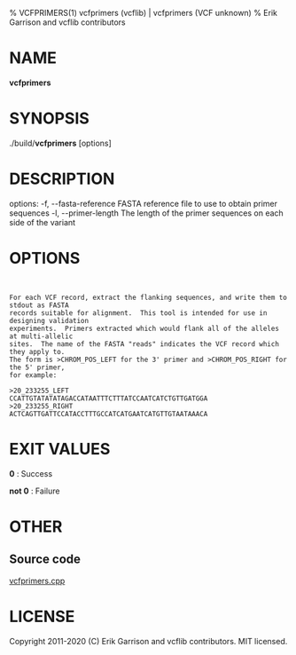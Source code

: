 % VCFPRIMERS(1) vcfprimers (vcflib) | vcfprimers (VCF unknown)
% Erik Garrison and vcflib contributors

# NAME

**vcfprimers**

# SYNOPSIS

./build/**vcfprimers** [options] <vcf file>

# DESCRIPTION

options: -f, --fasta-reference FASTA reference file to use to obtain primer sequences -l, --primer-length The length of the primer sequences on each side of the variant



# OPTIONS

```


For each VCF record, extract the flanking sequences, and write them to stdout as FASTA
records suitable for alignment.  This tool is intended for use in designing validation
experiments.  Primers extracted which would flank all of the alleles at multi-allelic
sites.  The name of the FASTA "reads" indicates the VCF record which they apply to.
The form is >CHROM_POS_LEFT for the 3' primer and >CHROM_POS_RIGHT for the 5' primer,
for example:

>20_233255_LEFT
CCATTGTATATATAGACCATAATTTCTTTATCCAATCATCTGTTGATGGA
>20_233255_RIGHT
ACTCAGTTGATTCCATACCTTTGCCATCATGAATCATGTTGTAATAAACA

```





# EXIT VALUES

**0**
: Success

**not 0**
: Failure

# OTHER

## Source code

[vcfprimers.cpp](https://github.com/vcflib/vcflib/blob/master/src/vcfprimers.cpp)

# LICENSE

Copyright 2011-2020 (C) Erik Garrison and vcflib contributors. MIT licensed.

<!--
  Created with ./scripts/bin2md.rb scripts/bin2md-template.erb
-->
